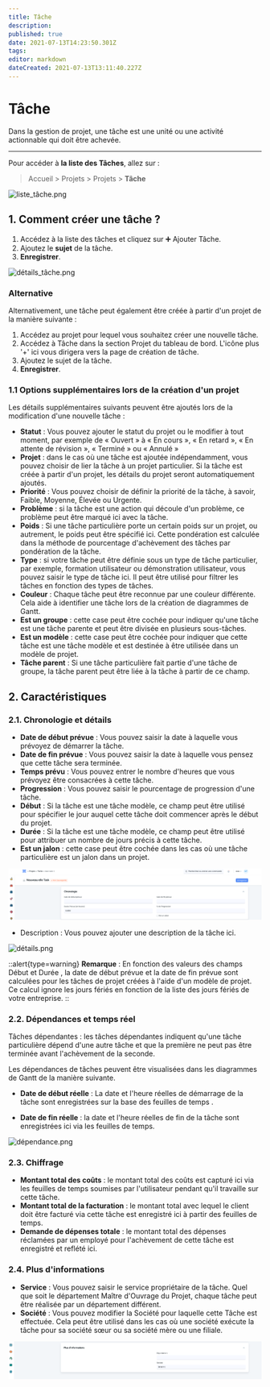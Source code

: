 ```yaml
---
title: Tâche
description: 
published: true
date: 2021-07-13T14:23:50.301Z
tags: 
editor: markdown
dateCreated: 2021-07-13T13:11:40.227Z
---
```


# Tâche

Dans la gestion de projet, une tâche est une unité ou une activité actionnable qui doit être achevée.

---

Pour accéder à **la liste des Tâches**, allez sur :

> Accueil > Projets > Projets > **Tâche**

![liste_tâche.png](/content/projets/task/liste_tâche.png)

## 1. Comment créer une tâche ?

1. Accédez à la liste des tâches et cliquez sur :heavy_plus_sign: Ajouter Tâche.
2. Ajoutez le **sujet** de la tâche.
3. **Enregistrer**.

![détails_tâche.png](/content/projets/task/détails_tâche.png)

### Alternative
Alternativement, une tâche peut également être créée à partir d'un projet de la manière suivante :

1. Accédez au projet pour lequel vous souhaitez créer une nouvelle tâche.
2. Accédez à Tâche dans la section Projet du tableau de bord. L'icône plus '+' ici vous dirigera vers la page de création de tâche.
3. Ajoutez le sujet de la tâche.
4. **Enregistrer**.

### 1.1 Options supplémentaires lors de la création d'un projet 
Les détails supplémentaires suivants peuvent être ajoutés lors de la modification d'une nouvelle tâche :

- **Statut** : Vous pouvez ajouter le statut du projet ou le modifier à tout moment, par exemple de « Ouvert » à « En cours », « En retard », « En attente de révision », « Terminé » ou « Annulé »
- **Projet** : dans le cas où une tâche est ajoutée indépendamment, vous pouvez choisir de lier la tâche à un projet particulier. Si la tâche est créée à partir d'un projet, les détails du projet seront automatiquement ajoutés.
- **Priorité** : Vous pouvez choisir de définir la priorité de la tâche, à savoir, Faible, Moyenne, Élevée ou Urgente.
- **Problème** : si la tâche est une action qui découle d'un problème, ce problème peut être marqué ici avec la tâche.
- **Poids** : Si une tâche particulière porte un certain poids sur un projet, ou autrement, le poids peut être spécifié ici. Cette pondération est calculée dans la méthode de pourcentage d'achèvement des tâches par pondération de la tâche.
- **Type** : si votre tâche peut être définie sous un type de tâche particulier, par exemple, formation utilisateur ou démonstration utilisateur, vous pouvez saisir le type de tâche ici. Il peut être utilisé pour filtrer les tâches en fonction des types de tâches.
- **Couleur** : Chaque tâche peut être reconnue par une couleur différente. Cela aide à identifier une tâche lors de la création de diagrammes de Gantt.
- **Est un groupe** : cette case peut être cochée pour indiquer qu'une tâche est une tâche parente et peut être divisée en plusieurs sous-tâches.
- **Est un modèle** : cette case peut être cochée pour indiquer que cette tâche est une tâche modèle et est destinée à être utilisée dans un modèle de projet.
- **Tâche parent** : Si une tâche particulière fait partie d'une tâche de groupe, la tâche parent peut être liée à la tâche à partir de ce champ.

## 2. Caractéristiques

### 2.1. Chronologie et détails

- **Date de début prévue** : Vous pouvez saisir la date à laquelle vous prévoyez de démarrer la tâche.
- **Date de fin prévue** : Vous pouvez saisir la date à laquelle vous pensez que cette tâche sera terminée.
- **Temps prévu** : Vous pouvez entrer le nombre d'heures que vous prévoyez être consacrées à cette tâche.
- **Progression** : Vous pouvez saisir le pourcentage de progression d'une tâche.
- **Début** : Si la tâche est une tâche modèle, ce champ peut être utilisé pour spécifier le jour auquel cette tâche doit commencer après le début du projet.
- **Durée** : Si la tâche est une tâche modèle, ce champ peut être utilisé pour attribuer un nombre de jours précis à cette tâche.
- **Est un jalon** : cette case peut être cochée dans les cas où une tâche particulière est un jalon dans un projet.

![chronologie.png](/content/projets/task/chronologie.png)


- Description : Vous pouvez ajouter une description de la tâche ici.

![détails.png](/content/projets/task/détails.png)

::alert{type=warning}
**Remarque** : En fonction des valeurs des champs Début et Durée , la date de début prévue et la date de fin prévue sont calculées pour les tâches de projet créées à l'aide d'un modèle de projet. Ce calcul ignore les jours fériés en fonction de la liste des jours fériés de votre entreprise.
::

### 2.2. Dépendances et temps réel

Tâches dépendantes : les tâches dépendantes indiquent qu'une tâche particulière dépend d'une autre tâche et que la première ne peut pas être terminée avant l'achèvement de la seconde.

Les dépendances de tâches peuvent être visualisées dans les diagrammes de Gantt de la manière suivante.

- **Date de début réelle** : La date et l'heure réelles de démarrage de la tâche sont enregistrées sur la base des feuilles de temps .

- **Date de fin réelle** : la date et l'heure réelles de fin de la tâche sont enregistrées ici via les feuilles de temps.

![dépendance.png](/content/projets/task/dépendance.png)

### 2.3. Chiffrage

- **Montant total des coûts** : le montant total des coûts est capturé ici via les feuilles de temps soumises par l'utilisateur pendant qu'il travaille sur cette tâche.
- **Montant total de la facturation** : le montant total avec lequel le client doit être facturé via cette tâche est enregistré ici à partir des feuilles de temps.
- **Demande de dépenses totale** : le montant total des dépenses réclamées par un employé pour l'achèvement de cette tâche est enregistré et reflété ici.

### 2.4. Plus d'informations

- **Service** : Vous pouvez saisir le service propriétaire de la tâche. Quel que soit le département Maître d'Ouvrage du Projet, chaque tâche peut être réalisée par un département différent.
- **Société** : Vous pouvez modifier la Société pour laquelle cette Tâche est effectuée. Cela peut être utilisé dans les cas où une société exécute la tâche pour sa société sœur ou sa société mère ou une filiale.

![plus_d'information.png](/content/projets/task/plus_d'information.png)
